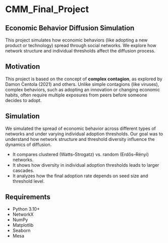 # CMM_Final_Project
## Economic Behavior Diffusion Simulation

This project simulates how economic behaviors (like adopting a new product or technology) spread through social networks. We explore how network structure and individual thresholds affect the diffusion process.

## Motivation

This project is based on the concept of **complex contagion**, as explored by Damon Centola (2021) and others. Unlike simple contagions (like viruses), complex behaviors, such as adopting an innovation or changing economic habits, often require multiple exposures from peers before someone decides to adopt.

## Simulation

We simulated the spread of economic behavior across different types of networks and under varying individual adoption thresholds. Our goal was to understand how network structure and threshold diversity influence the dynamics of diffusion.

- It compares clustered (Watts–Strogatz) vs. random (Erdős–Rényi) networks.
- It shows how diversity in individual adoption thresholds leads to larger cascades.
- It analyzes how the final adoption rate depends on seed size and threshold level.

## Requirements

- Python 3.10+
- NetworkX
- NumPy
- Matplotlib
- Seaborn
- Mesa
